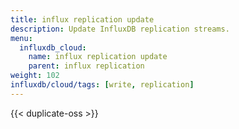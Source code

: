 ```yaml
---
title: influx replication update
description: Update InfluxDB replication streams.
menu:
  influxdb_cloud:
    name: influx replication update
    parent: influx replication
weight: 102
influxdb/cloud/tags: [write, replication]
---
```


{{< duplicate-oss >}}
